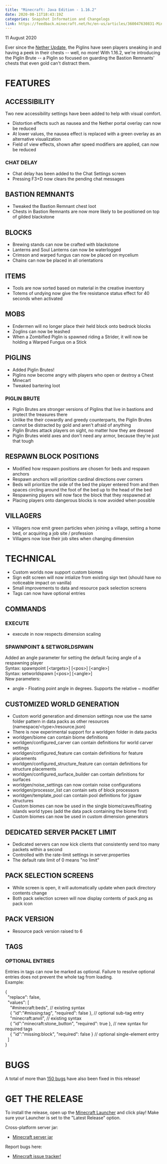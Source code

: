 ```yaml
---
title: "Minecraft: Java Edition - 1.16.2"
date: 2020-08-11T18:43:19Z
categories: Snapshot Information and Changelogs
link: https://feedback.minecraft.net/hc/en-us/articles/360047630831-Minecraft-Java-Edition-1-16-2
---
```


11 August 2020

Ever since the [Nether Update](https://www.minecraft.net/en-us/article/nether-update-java), the Piglins have seen players sneaking in and having a peek in their chests -- well, no more! With 1.16.2, we're introducing the Piglin Brute -- a Piglin so focused on guarding the Bastion Remnants\' chests that even gold can't distract them.

# FEATURES

## ACCESSIBILITY

Two new accessibility settings have been added to help with visual comfort.

-   Distortion effects such as nausea and the Nether portal overlay can now be reduced
-   At lower values, the nausea effect is replaced with a green overlay as an alternative visualization
-   Field of view effects, shown after speed modifiers are applied, can now be reduced

### CHAT DELAY

-   Chat delay has been added to the Chat Settings screen
-   Pressing F3+D now clears the pending chat messages

## BASTION REMNANTS

-   Tweaked the Bastion Remnant chest loot
-   Chests in Bastion Remnants are now more likely to be positioned on top of gilded blackstone

## BLOCKS

-   Brewing stands can now be crafted with blackstone
-   Lanterns and Soul Lanterns can now be waterlogged
-   Crimson and warped fungus can now be placed on mycelium
-   Chains can now be placed in all orientations

## ITEMS

-   Tools are now sorted based on material in the creative inventory
-   Totems of undying now give the fire resistance status effect for 40 seconds when activated

## MOBS

-   Endermen will no longer place their held block onto bedrock blocks
-   Zoglins can now be leashed
-   When a Zombified Piglin is spawned riding a Strider, it will now be holding a Warped Fungus on a Stick

## PIGLINS

-   Added Piglin Brutes!
-   Piglins now become angry with players who open or destroy a Chest Minecart
-   Tweaked bartering loot

### PIGLIN BRUTE

-   Piglin Brutes are stronger versions of Piglins that live in bastions and protect the treasures there
-   Unlike the their cowardly and greedy counterparts, the Piglin Brutes cannot be distracted by gold and aren't afraid of anything
-   Piglin Brutes attack players on sight, no matter how they are dressed
-   Piglin Brutes wield axes and don't need any armor, because they're just that tough

## RESPAWN BLOCK POSITIONS

-   Modified how respawn positions are chosen for beds and respawn anchors
-   Respawn anchors will prioritize cardinal directions over corners
-   Beds will prioritize the side of the bed the player entered from and then spaces circling around the foot of the bed up to the head of the bed
-   Respawning players will now face the block that they respawned at
-   Placing players onto dangerous blocks is now avoided when possible

## VILLAGERS

-   Villagers now emit green particles when joining a village, setting a home bed, or acquiring a job site / profession
-   Villagers now lose their job sites when changing dimension

# TECHNICAL

-   Custom worlds now support custom biomes
-   Sign edit screen will now intialize from existing sign text (should have no noticeable impact on vanilla)
-   Small improvements to data and resource pack selection screens
-   Tags can now have optional entries

## COMMANDS

### EXECUTE

-   execute in now respects dimension scaling

### SPAWNPOINT & SETWORLDSPAWN

Added an angle parameter for setting the default facing angle of a respawning player\
Syntax: spawnpoint \[\<targets\>\] \[\<pos\>\] \[\<angle\>\]\
Syntax: setworldspawn \[\<pos\>\] \[\<angle\>\]\
New parameters:

-   angle - Floating point angle in degrees. Supports the relative \~ modifier

## CUSTOMIZED WORLD GENERATION

-   Custom world generation and dimension settings now use the same folder pattern in data packs as other resources (namespace/\<type\>/resource.json)
-   There is now experimental support for a worldgen folder in data packs
-   worldgen/biome can contain biome definitions
-   worldgen/configured_carver can contain definitions for world carver settings
-   worldgen/configured_feature can contain definitions for feature placements
-   worldgen/configured_structure_feature can contain definitions for structure placements
-   worldgen/configured_surface_builder can contain definitions for surfaces
-   worldgen/noise_settings can now contain noise configurations
-   worldgen/processor_list can contain sets of block processors
-   worldgen/template_pool can contain pool definitions for jigsaw structures
-   Custom biomes can now be used in the single biome/caves/floating islands world types (add the data pack containing the biome first)
-   Custom biomes can now be used in custom dimension generators

## DEDICATED SERVER PACKET LIMIT

-   Dedicated servers can now kick clients that consistently send too many packets within a second
-   Controlled with the rate-limit settings in server.properties
-   The default rate limit of 0 means "no limit"

## PACK SELECTION SCREENS

-   While screen is open, it will automatically update when pack directory contents change
-   Both pack selection screen will now display contents of pack.png as pack icon

## PACK VERSION

-   Resource pack version raised to 6

## TAGS

### OPTIONAL ENTRIES

Entries in tags can now be marked as optional. Failure to resolve optional entries does not prevent the whole tag from loading.\
Example:

{\
  \"replace\": false,\
  \"values\": \[\
    \"#minecraft:beds\", // existing syntax\
    { \"id\":\"#missing:tag\", \"required\": false }, // optional sub-tag entry\
    \"minecraft:anvil\", // existing syntax\
    { \"id\":\"minecraft:stone_button\", \"required\": true }, // new syntax for required tags\
    { \"id\":\"missing:block\", \"required\": false } // optional single-element entry\
  \]\
}

# BUGS

A total of more than [150 bugs](https://bugs.mojang.com/issues/?filter=25075) have also been fixed in this release!

# GET THE RELEASE

​To install the release, open up the [Minecraft Launcher](https://www.minecraft.net/download) and click play! Make sure your Launcher is set to the \"Latest Release\" option.

Cross-platform server jar:

-   [Minecraft server jar](https://launcher.mojang.com/v1/objects/c5f6fb23c3876461d46ec380421e42b289789530/server.jar)

Report bugs here:

-   [Minecraft issue tracker!](https://bugs.mojang.com/projects/MC/summary)
